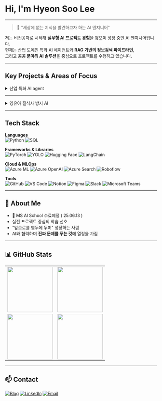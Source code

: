 # Hi, I'm Hyeon Soo Lee
---

> 🧭 "세상에 없는 지식을 발견하고자 하는 AI 엔지니어"

저는 비전공자로 시작해 **실무형 AI 프로젝트 경험**을 쌓으며 성장 중인 AI 엔지니어입니다.  
현재는 산업 도메인 특화 AI 에이전트와 **RAG 기반의 정보검색 파이프라인**,  
그리고 **공공 분야의 AI 솔루션**을 중심으로 프로젝트를 수행하고 있습니다.

---

##  Key Projects & Areas of Focus

<details>
<summary> 산업 특화 AI agent</summary>

> 공연 데이터를 기반으로 도메인 특화 정보를 추출하는 RAG 에이전트 개발  
>
> [![Azure Cognitive Search](https://img.shields.io/badge/Azure_Cognitive_Search-0078D4?style=flat-square&logo=microsoftazure&logoColor=white)](https://azure.microsoft.com/en-us/products/search/)
> [![Azure OpenAI](https://img.shields.io/badge/Azure_OpenAI-0089D6?style=flat-square&logo=openai&logoColor=white)](https://azure.microsoft.com/en-us/products/cognitive-services/openai-service/)
> [![LangChain](https://img.shields.io/badge/LangChain-black?style=flat-square)](https://www.langchain.com/)
>
> 🔗 [프로젝트 보기](https://github.com/AIM-Artificial-Intelligence-Momentum/RAG)

</details>

---

<details>
<summary> 영유아 질식사 방지 AI</summary>

> YOLO 기반 객체 탐지로 위험 자세를 실시간 감지하는 안전 솔루션  
>
> [![PyTorch](https://img.shields.io/badge/PyTorch-EE4C2C?style=flat-square&logo=pytorch&logoColor=white)](https://pytorch.org/)
> [![YOLOv8](https://img.shields.io/badge/YOLOv8-FFBF00?style=flat-square&logo=yolo&logoColor=black)](https://github.com/ultralytics/yolov8)
> [![Azure ML](https://img.shields.io/badge/Azure_ML-0078D4?style=flat-square&logo=microsoftazure&logoColor=white)](https://azure.microsoft.com/en-us/products/machine-learning/)
>
> 🔗 [프로젝트 보기](https://github.com/SafeBabyAI/main)

</details>

---


## Tech Stack

**Languages**  
![Python](https://img.shields.io/badge/Python-3776AB?style=flat-square&logo=python&logoColor=white)
![SQL](https://img.shields.io/badge/SQL-336791?style=flat-square&logo=postgresql&logoColor=white)

**Frameworks & Libraries**  
![PyTorch](https://img.shields.io/badge/PyTorch-EE4C2C?style=flat-square&logo=pytorch&logoColor=white)
![YOLO](https://img.shields.io/badge/YOLO-FFBF00?style=flat-square&logo=yolo&logoColor=black)
![Hugging Face](https://img.shields.io/badge/HuggingFace-FCC624?style=flat-square&logo=huggingface&logoColor=black)
![LangChain](https://img.shields.io/badge/LangChain-000000?style=flat-square)

**Cloud & MLOps**  
![Azure ML](https://img.shields.io/badge/Azure_ML-0078D4?style=flat-square&logo=microsoftazure&logoColor=white)
![Azure OpenAI](https://img.shields.io/badge/Azure_OpenAI-0078D4?style=flat-square&logo=openai&logoColor=white)
![Azure Search](https://img.shields.io/badge/Azure_Search-0078D4?style=flat-square&logo=microsoftazure&logoColor=white)
![Roboflow](https://img.shields.io/badge/Roboflow-5A67D8?style=flat-square)

**Tools**  
![GitHub](https://img.shields.io/badge/GitHub-181717?style=flat-square&logo=github)
![VS Code](https://img.shields.io/badge/VS_Code-007ACC?style=flat-square&logo=visualstudiocode&logoColor=white)
![Notion](https://img.shields.io/badge/Notion-000000?style=flat-square&logo=notion&logoColor=white)
![Figma](https://img.shields.io/badge/Figma-F24E1E?style=flat-square&logo=figma&logoColor=white)
![Slack](https://img.shields.io/badge/Slack-4A154B?style=flat-square&logo=slack&logoColor=white)
![Microsoft Teams](https://img.shields.io/badge/Microsoft_Teams-6264A7?style=flat-square&logo=microsoftteams&logoColor=white)

---

## 🌱 About Me

- 🏫 MS AI School 수료예정 ( 25.06.13 )
-  실전 프로젝트 중심의 학습 선호
-  "앞으로를 염두에 두며" 성장하는 사람
-  AI와 협력하며 **진짜 문제를 푸는 것**에 열정을 가짐

---
## 📊 GitHub Stats

<table align="center">
  <tr>
    <td>
      <img src="https://github-readme-stats.vercel.app/api?username=AIminions&show_icons=true&theme=radical&hide_title=true&include_all_commits=true&count_private=true" height="150"/>
    </td>
    <td>
      <img src="https://github-readme-stats.vercel.app/api/top-langs/?username=AIminions&layout=compact&theme=radical&hide_title=true" height="150"/>
    </td>
  </tr>
  <tr>
    <td>
      <img src="https://streak-stats.demolab.com?user=AIminions&theme=radical&hide_title=true" height="150"/>
    </td>
    <td>
      <img src="http://mazassumnida.wtf/api/v2/generate_badge?boj=wis725" height="150"/>
    </td>
  </tr>
</table>

---


## 📫 Contact
<!-- - 🌐 Blog: [yourblog.com](https://yourblog.com) -->
<!-- - 💼 LinkedIn: [linkedin.com/in/yourid](https://linkedin.com/in/yourid) -->
[![Blog](https://img.shields.io/badge/Blog-FF5722?style=for-the-badge&logo=velog&logoColor=white)](https://velog.io/@wis725/posts)
[![LinkedIn](https://img.shields.io/badge/LinkedIn-0A66C2?style=for-the-badge&logo=linkedin&logoColor=white)](https://www.linkedin.com/in/%ED%98%84%EC%88%98-%EC%9D%B4-356b45346/)
[![Email](https://img.shields.io/badge/Email-wis72531@gmail.com-D14836?style=for-the-badge&logo=gmail&logoColor=white)](mailto:wis72531@gmail.com)
